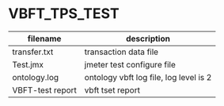 # VBFT_TPS_TEST

filename|description
------|--------|
transfer.txt|transaction data file
Test.jmx|jmeter test configure file
ontology.log|ontology vbft log file, log level is 2
VBFT-test report | vbft tset report
